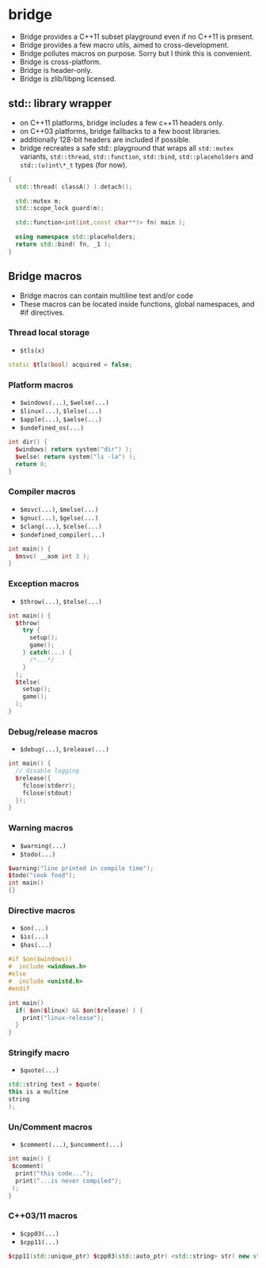 bridge
======

- Bridge provides a C++11 subset playground even if no C++11 is present.
- Bridge provides a few macro utils, aimed to cross-development.
- Bridge pollutes macros on purpose. Sorry but I think this is convenient.
- Bridge is cross-platform.
- Bridge is header-only.
- Bridge is zlib/libpng licensed.

## std:: library wrapper

- on C++11 platforms, bridge includes a few c++11 headers only.
- on C++03 platforms, bridge fallbacks to a few boost libraries.
- additionally 128-bit headers are included if possible.
- bridge recreates a safe std:: playground that wraps all `std::mutex` variants, `std::thread`, `std::function`, `std::bind`, `std::placeholders` and `std::(u)int\*_t` types (for now).

```c++
{
  std::thread( classA() ).detach();

  std::mutex m;
  std::scope_lock guard(m);

  std::function<int(int,const char**)> fn( main );

  using namespace std::placeholders;
  return std::bind( fn, _1 );
}
```

## Bridge macros
- Bridge macros can contain multiline text and/or code
- These macros can be located inside functions, global namespaces, and #if directives.

### Thread local storage
- `$tls(x)`

```c++
static $tls(bool) acquired = false;
```

### Platform macros
- `$windows(...)`, `$welse(...)`
- `$linux(...)`, `$lelse(...)`
- `$apple(...)`, `$aelse(...)`
- `$undefined_os(...)`

```c++
int dir() {
  $windows( return system("dir") );
  $welse( return system("ls -la") );
  return 0;
}
```

### Compiler macros
- `$msvc(...)`, `$melse(...)`
- `$gnuc(...)`, `$gelse(...)`
- `$clang(...)`, `$celse(...)`
- `$undefined_compiler(...)`

```c++
int main() {
  $msvc( __asm int 3 );
}
```

### Exception macros
- `$throw(...)`, `$telse(...)`

```c++
int main() {
  $throw(
    try {
      setup();
      game();
    } catch(...) {
      /*...*/
    }
  );
  $telse(
    setup();
    game();
  );
}
```

### Debug/release macros
- `$debug(...)`, `$release(...)`

```c++
int main() {
  // disable logging
  $release({
    fclose(stderr);
    fclose(stdout)
  });
}
```

### Warning macros
- `$warning(...)`
- `$todo(...)`

```c++
$warning("line printed in compile time");
$todo("cook food");
int main()
{}
```

### Directive macros
- `$on(...)`
- `$is(...)`
- `$has(...)`

```c++
#if $on($windows))
#  include <windows.h>
#else
#  include <unistd.h>
#endif

int main()
  if( $on($linux) && $on($release) ) {
    print("linux-release");
  }
}
```

### Stringify macro
- `$quote(...)`

```c++
std::string text = $quote(
this is a multine
string
);
```

### Un/Comment macros
- `$comment(...)`, `$uncomment(...)`

```c++
int main() {
 $comment(
  print("this code...");
  print("...is never compiled");
 );
}
```

### C++03/11 macros
- `$cpp03(...)`
- `$cpp11(...)`

```c++
$cpp11(std::unique_ptr) $cpp03(std::auto_ptr) <std::string> str( new std::string("hi") );
```
